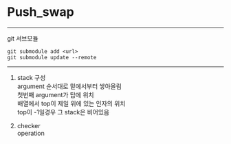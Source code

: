 # Push_swap
---
git 서브모듈

	git submodule add <url>  
	git submodule update --remote
---
1. stack 구성  
argument 순서대로 밑에서부터 쌓아올림  
첫번째 argument가 탑에 위치  
배열에서 top이 제일 위에 있는 인자의 위치  
top이 -1일경우 그 stack은 비어있음

2. checker  
operation